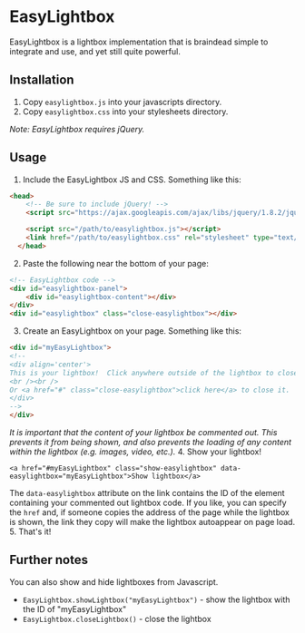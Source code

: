 EasyLightbox
============

EasyLightbox is a lightbox implementation that is braindead simple to integrate and use, and yet still quite powerful.

Installation
------------

1. Copy `easylightbox.js` into your javascripts directory.  
2. Copy `easylightbox.css` into your stylesheets directory.

_Note: EasyLightbox requires jQuery._

Usage
-----
1. Include the EasyLightbox JS and CSS.  Something like this:
``` html
<head>
    <!-- Be sure to include jQuery! -->
    <script src="https://ajax.googleapis.com/ajax/libs/jquery/1.8.2/jquery.min.js"></script>

    <script src="/path/to/easylightbox.js"></script>
    <link href="/path/to/easylightbox.css" rel="stylesheet" type="text/css" />
  </head>
```
2. Paste the following near the bottom of your page:
``` html
<!-- EasyLightbox code -->
<div id="easylightbox-panel">
    <div id="easylightbox-content"></div>
</div>
<div id="easylightbox" class="close-easylightbox"></div>
```
3. Create an EasyLightbox on your page.  Something like this:
``` html
<div id="myEasyLightbox">
<!--
<div align='center'>
This is your lightbox!  Click anywhere outside of the lightbox to close it (or hit ESC).
<br /><br />
Or <a href="#" class="close-easylightbox">click here</a> to close it.
</div>
-->
</div>
```
_It is important that the content of your lightbox be commented out.  This prevents it from being shown, and also prevents the loading of any content within the lightbox (e.g. images, video, etc.)._
4. Show your lightbox!  
```
<a href="#myEasyLightbox" class="show-easylightbox" data-easylightbox="myEasyLightbox">Show lightbox</a>
```
The `data-easylightbox` attribute on the link contains the ID of the element containing your commented out lightbox code.  If you like, you can specify the `href` and, if someone copies the address of the page while the lightbox is shown, the link they copy will make the lightbox autoappear on page load. 
5. That's it!

Further notes
-------------

You can also show and hide lightboxes from Javascript.  
* `EasyLightbox.showLightbox("myEasyLightbox")` - show the lightbox with the ID of "myEasyLightbox"
* `EasyLightbox.closeLightbox()` - close the lightbox